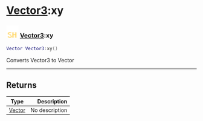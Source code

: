 # [Vector3](../vector3/README.md):xy

### <img src="../../.gitbook/assets/shared.png" width="32" height="32" /> [Vector3](../vector3/README.md):xy

```lua
Vector Vector3:xy()
```

Converts Vector3 to Vector<br>

-----------------
## Returns

| Type   | Description |
| ------ | ----------: |
| [Vector](../vector/README.md) | No description |
